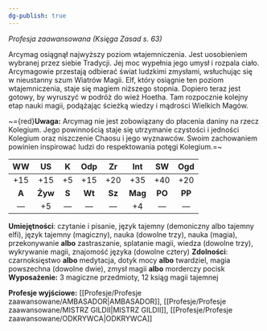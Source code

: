 ```yaml
---
dg-publish: true
---
```

*Profesja zaawansowana (Księga Zasad s. 63)*

Arcymag osiągnął najwyższy poziom wtajemniczenia. Jest uosobieniem wybranej przez siebie Tradycji. Jej moc wypełnia jego umysł i rozpala ciało. Arcymagowie przestają odbierać świat ludzkimi zmysłami, wsłuchując się w nieustanny szum Wiatrów Magii. Elf, który osiągnie ten poziom wtajemniczenia, staje się magiem niższego stopnia. Dopiero teraz jest gotowy, by wyruszyć w podróż do wież Hoetha. Tam rozpocznie kolejny etap nauki magii, podążając ścieżką wiedzy i mądrości Wielkich Magów.

~={red}**Uwaga:** Arcymag nie jest zobowiązany do płacenia daniny na rzecz Kolegium. Jego powinnością staje się utrzymanie czystości i jedności Kolegium oraz niszczenie Chaosu i jego wyznawców. Swoim zachowaniem powinien inspirować ludzi do respektowania potęgi Kolegium.=~

|  WW   |   US    |   K   |  Odp   |   Zr   |   Int   |   SW   |  Ogd   |
|:-----:|:-------:|:-----:|:------:|:------:|:-------:|:------:|:------:|
|  +15  |   +15   |  +5   |  +15   |  +20   |   +35   |  +40   |  +20   |
| **A** | **Żyw** | **S** | **Wt** | **Sz** | **Mag** | **PO** | **PP** |
|   —   |   +5    |   —   |   —    |   —    |   +4    |   —    |   —    |

**Umiejętności**: czytanie i pisanie, język tajemny (demoniczny albo tajemny elfi), język tajemny (magiczny), nauka (dowolne trzy), nauka (magia), przekonywanie **albo** zastraszanie, splatanie magii, wiedza (dowolne trzy), wykrywanie magii, znajomość języka (dowolne cztery)
**Zdolności**: czarnoksięstwo **albo** medytacja, dotyk mocy **albo** twardziel, magia powszechna (dowolne dwie), zmysł magii **albo** morderczy pocisk
**Wyposażenie:** 3 magiczne przedmioty, 12 ksiąg magii tajemnej

**Profesje wyjściowe:** [[Profesje/Profesje zaawansowane/AMBASADOR\|AMBASADOR]], [[Profesje/Profesje zaawansowane/MISTRZ GILDII\|MISTRZ GILDII]], [[Profesje/Profesje zaawansowane/ODKRYWCA\|ODKRYWCA]]